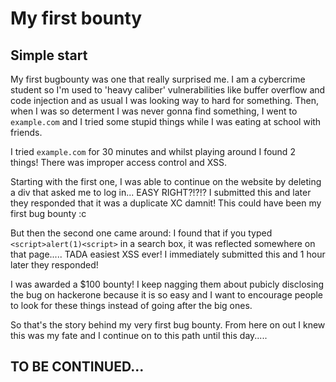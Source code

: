 # My first bounty

## Simple start

My first bugbounty was one that really surprised me. I am a cybercrime student so I'm used to 'heavy caliber' vulnerabilities like buffer overflow and code injection and as usual I was looking way to hard for something. Then, when I was so determent I was never gonna find something, I went to `example.com` and I tried some stupid things while I was eating at school with friends.

I tried `example.com` for 30 minutes and whilst playing around I found 2 things! There was improper access control and XSS.

Starting with the first one, I was able to continue on the website by deleting a div that asked me to log in... EASY RIGHT?!?!? I submitted this and later they responded that it was a duplicate XC damnit! This could have been my first bug bounty :c

But then the second one came around: I found that if you typed `<script>alert(1)<script>` in a search box, it was reflected somewhere on that page..... TADA easiest XSS ever! I immediately submitted this and 1 hour later they responded!

I was awarded a $100 bounty! I keep nagging them about pubicly disclosing the bug on hackerone because it is so easy and I want to encourage people to look for these things instead of going after the big ones.

So that's the story behind my very first bug bounty. From here on out I knew this was my fate and I continue on to this path until this day.....

## TO BE CONTINUED...


